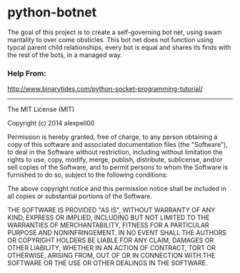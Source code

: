 python-botnet
=============

The goal of this project is to create a self-governing bot net, using swam mantality to over come obsticles. This bot net does not function using typcal parent child relationships, every bot is equal and shares its finds with the rest of the bots, in a managed way.

### Help From:

http://www.binarytides.com/python-socket-programming-tutorial/

---

The MIT License (MIT)

Copyright (c) 2014 alexpell00

Permission is hereby granted, free of charge, to any person obtaining a copy
of this software and associated documentation files (the "Software"), to deal
in the Software without restriction, including without limitation the rights
to use, copy, modify, merge, publish, distribute, sublicense, and/or sell
copies of the Software, and to permit persons to whom the Software is
furnished to do so, subject to the following conditions:

The above copyright notice and this permission notice shall be included in all
copies or substantial portions of the Software.

THE SOFTWARE IS PROVIDED "AS IS", WITHOUT WARRANTY OF ANY KIND, EXPRESS OR
IMPLIED, INCLUDING BUT NOT LIMITED TO THE WARRANTIES OF MERCHANTABILITY,
FITNESS FOR A PARTICULAR PURPOSE AND NONINFRINGEMENT. IN NO EVENT SHALL THE
AUTHORS OR COPYRIGHT HOLDERS BE LIABLE FOR ANY CLAIM, DAMAGES OR OTHER
LIABILITY, WHETHER IN AN ACTION OF CONTRACT, TORT OR OTHERWISE, ARISING FROM,
OUT OF OR IN CONNECTION WITH THE SOFTWARE OR THE USE OR OTHER DEALINGS IN THE
SOFTWARE.
